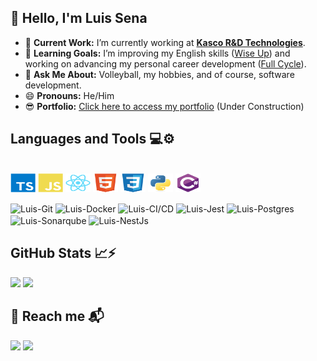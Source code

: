 ## 👋 Hello, I'm Luis Sena 

- 🔭 **Current Work:** I’m currently working at [**Kasco R&D Technologies**](https://home.kascosys.com.br/).
- 🌱 **Learning Goals:** I’m improving my English skills ([Wise Up](https://wiseup.com/)) and working on advancing my personal career development ([Full Cycle](https://curso.fullcycle.com.br/curso-fullcycle/)).
- 💬 **Ask Me About:** Volleyball, my hobbies, and of course, software development.
- 😄 **Pronouns:** He/Him
- 😎 **Portfolio:** [Click here to access my portfolio](https://senaluisgf.github.io/) (Under Construction)

## Languages and Tools 💻⚙️
<div style="display: inline_block"><br>
  <img align="center" alt="Luis-Ts" height="30" width="40" src="https://raw.githubusercontent.com/devicons/devicon/master/icons/typescript/typescript-plain.svg">
  <img align="center" alt="Luis-Js" height="30" width="40" src="https://raw.githubusercontent.com/devicons/devicon/master/icons/javascript/javascript-plain.svg">
  <img align="center" alt="Luis-React" height="30" width="40" src="https://raw.githubusercontent.com/devicons/devicon/master/icons/react/react-original.svg">
  <img align="center" alt="Luis-HTML" height="30" width="40" src="https://raw.githubusercontent.com/devicons/devicon/master/icons/html5/html5-original.svg">
  <img align="center" alt="Luis-CSS" height="30" width="40" src="https://raw.githubusercontent.com/devicons/devicon/master/icons/css3/css3-original.svg">
  <img align="center" alt="Luis-Python" height="30" width="40" src="https://raw.githubusercontent.com/devicons/devicon/master/icons/python/python-original.svg">
  <img align="center" alt="Luis-Csharp" height="30" width="40" src="https://raw.githubusercontent.com/devicons/devicon/master/icons/csharp/csharp-original.svg">
</div>
<div style="display: inline_block"><br>
  <img align="center" alt="Luis-Git" height="30" width="40" src="https://user-images.githubusercontent.com/25181517/192108372-f71d70ac-7ae6-4c0d-8395-51d8870c2ef0.png">
  <img align="center" alt="Luis-Docker" height="30" width="40" src="https://user-images.githubusercontent.com/25181517/117207330-263ba280-adf4-11eb-9b97-0ac5b40bc3be.png">
  <img align="center" alt="Luis-CI/CD" height="30" width="40" src="https://user-images.githubusercontent.com/25181517/183868728-b2e11072-00a5-47e2-8a4e-4ebbb2b8c554.png">
  <img align="center" alt="Luis-Jest" height="30" width="40" src="https://user-images.githubusercontent.com/25181517/187955005-f4ca6f1a-e727-497b-b81b-93fb9726268e.png">
  <img align="center" alt="Luis-Postgres" height="50em" width="40" src="https://user-images.githubusercontent.com/25181517/117208740-bfb78400-adf5-11eb-97bb-09072b6bedfc.png">
  <img align="center" alt="Luis-Sonarqube" height="30" width="40" src="https://user-images.githubusercontent.com/25181517/184146221-671413cb-b1ae-47db-a232-b37c99281516.png">
  <img align="center" alt="Luis-NestJs" height="30" width="40" src="https://github.com/marwin1991/profile-technology-icons/assets/136815194/519bfaf3-c242-431e-a269-876979f05574">
</div>

## GitHub Stats 📈⚡
<div>
  <img height="180em" src="https://github-readme-stats.vercel.app/api?username=senaluisgf&show_icons=true&theme=dark">
  <img height="180em" src="https://github-readme-stats.vercel.app/api/top-langs/?username=senaluisgf&layout=compact&theme=dark">
</div>

## 📨 Reach me 📬
<div> 
  <a href="https://www.linkedin.com/in/senaluisgf/" target="_blank"><img src="https://img.shields.io/badge/-LinkedIn-%230077B5?style=for-the-badge&logo=linkedin&logoColor=white" target="_blank"></a> 
  <a href = "mailto:sena.luisgf@gmail.com"><img src="https://img.shields.io/badge/-senaluisgf@gmail.com-%23333?style=for-the-badge&logo=gmail&logoColor=red&color=white" target="_blank"></a>
</div>
